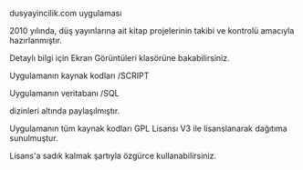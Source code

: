 dusyayincilik.com uygulaması 

2010 yılında, düş yayınlarına ait kitap projelerinin takibi ve kontrolü amacıyla hazırlanmıştır.

Detaylı bilgi için Ekran Görüntüleri klasörüne bakabilirsiniz.

Uygulamanın kaynak kodları 	/SCRIPT

Uygulamanın veritabanı 		/SQL

dizinleri altında paylaşılmıştır.

Uygulamanın tüm kaynak kodları GPL Lisansı V3 ile lisanslanarak dağıtıma sunulmuştur.

Lisans'a sadık kalmak şartıyla özgürce kullanabilirsiniz.